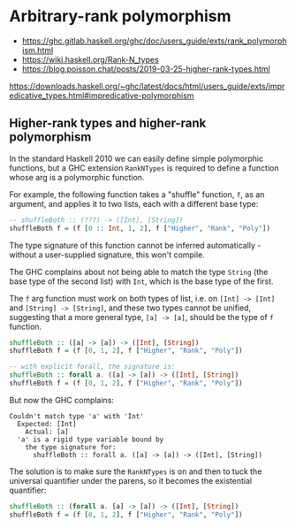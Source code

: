 # Arbitrary-rank polymorphism

* https://ghc.gitlab.haskell.org/ghc/doc/users_guide/exts/rank_polymorphism.html
* https://wiki.haskell.org/Rank-N_types
* https://blog.poisson.chat/posts/2019-03-25-higher-rank-types.html

https://downloads.haskell.org/~ghc/latest/docs/html/users_guide/exts/impredicative_types.html#impredicative-polymorphism



## Higher-rank types and higher-rank polymorphism

In the standard Haskell 2010 we can easily define simple polymorphic functions, but a GHC extension `RankNTypes` is required to define a function whose arg is a polymorphic function.

For example, the following function takes a "shuffle" function, `f`, as an argument, and applies it to two lists, each with a different base type:

```hs
-- shuffleBoth :: (???) -> ([Int], [String])
shuffleBoth f = (f [0 :: Int, 1, 2], f ["Higher", "Rank", "Poly"])
```

The type signature of this function cannot be inferred automatically - without a user-supplied signature, this won't compile.

The GHC complains about not being able to match the type `String` (the base type of the second list) with `Int`, which is the base type of the first.

The `f` arg function must work on both types of list, i.e. on `[Int] -> [Int]` and `[String] -> [String]`, and these two types cannot be unified, suggesting that a more general type, `[a] -> [a]`, should be the type of `f` function.

```hs
shuffleBoth :: ([a] -> [a]) -> ([Int], [String])
shuffleBoth f = (f [0, 1, 2], f ["Higher", "Rank", "Poly"])

-- with explicit forall, the signature is:
shuffleBoth :: forall a. ([a] -> [a]) -> ([Int], [String])
shuffleBoth f = (f [0, 1, 2], f ["Higher", "Rank", "Poly"])
```

But now the GHC complains:

```
Couldn't match type 'a' with 'Int'
  Expected: [Int]
    Actual: [a]
  'a' is a rigid type variable bound by
    the type signature for:
      shuffleBoth :: forall a. ([a] -> [a]) -> ([Int], [String])
```

The solution is to make sure the `RankNTypes` is on and then to tuck the universal quantifier under the parens, so it becomes the existential quantifier:

```hs
shuffleBoth :: (forall a. [a] -> [a]) -> ([Int], [String])
shuffleBoth f = (f [0, 1, 2], f ["Higher", "Rank", "Poly"])
```

